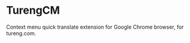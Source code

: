 TurengCM
=======================

Context menu quick translate extension for Google Chrome browser, for tureng.com.

